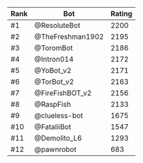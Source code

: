 Rank|Bot|Rating
---|---|---
#1|@ResoluteBot|2200
#2|@TheFreshman1902|2195
#3|@ToromBot|2186
#4|@Intron014|2172
#5|@YoBot_v2|2171
#6|@TorBot_v2|2163
#7|@FireFishBOT_v2|2156
#8|@RaspFish|2133
#9|@clueless-bot|1675
#10|@FataliiBot|1547
#11|@Demolito_L6|1293
#12|@pawnrobot|683
